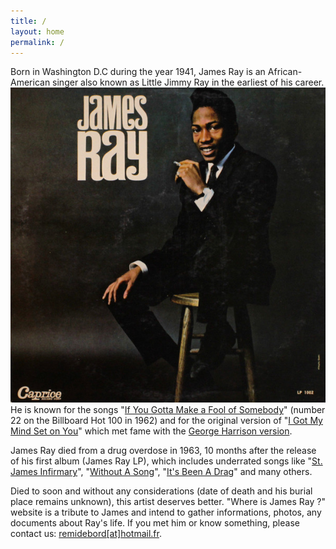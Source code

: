 ```yaml
---
title: /
layout: home
permalink: /
---
```


Born in Washington D.C during the year 1941, James Ray is an African-American singer also known as Little Jimmy Ray in the earliest of his career.
<img src="./uploads/james-ray-lp.jpg"/>
He is known for the songs "[If You Gotta Make a Fool of Somebody](https://www.youtube.com/watch?v=sperNZW6A8k)" (number 22 on the Billboard Hot 100 in 1962) and for the original version of "[I Got My Mind Set on You](https://www.youtube.com/watch?v=qSCEie9KqvQ)" which met fame with the [George Harrison version](https://www.youtube.com/watch?v=6ZwjdGSqO0k).

James Ray died from a drug overdose in 1963, 10 months after the release of his first album (James Ray LP), which includes underrated songs like "[St. James Infirmary](https://www.youtube.com/watch?v=lAP2bfSE_2s)", "[Without A Song](https://www.youtube.com/watch?v=vVQ447pzuzU)", "[It's Been A Drag](https://www.youtube.com/watch?v=Z8zyY8Q37fk)" and many others.

Died to soon and without any considerations (date of death and his burial place remains unknown), this artist deserves better. "Where is James Ray ?" website is a tribute to James and intend to gather informations, photos, any documents about Ray's life. If you met him or know something, please contact us: [remidebord[at]hotmail.fr](mailto:remidebord@hotmail.fr).
